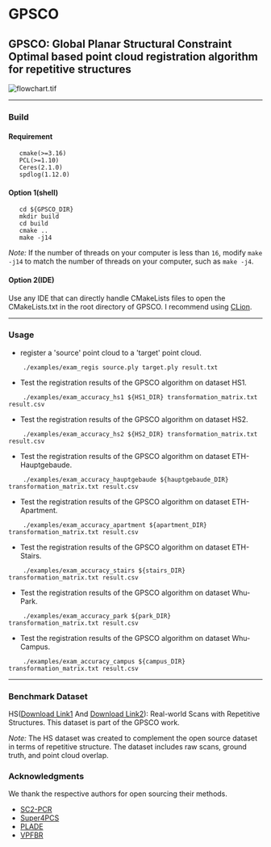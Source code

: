 # GPSCO

## GPSCO: Global Planar Structural Constraint Optimal based point cloud registration algorithm for repetitive structures

![flowchart.tif](flowchart.tif)

---

### Build

#### Requirement

 ```
    cmake(>=3.16)
    PCL(>=1.10)
    Ceres(2.1.0)
    spdlog(1.12.0)
 ```

#### Option 1(shell)

 ```
    cd ${GPSCO_DIR}
    mkdir build
    cd build
    cmake ..
    make -j14
 ```
*Note:* If the number of threads on your computer is less than `16`, 
modify `make -j14` to match the number of threads on your computer, such as `make -j4`.

#### Option 2(IDE)

Use any IDE that can directly handle CMakeLists files to open the CMakeLists.txt in the root directory of GPSCO. I recommend using [CLion](https://www.jetbrains.com/clion/).

---

### Usage

* register a 'source' point cloud to a 'target' point cloud.

```
    ./examples/exam_regis source.ply target.ply result.txt
```

* Test the registration results of the GPSCO algorithm on dataset HS1.

```
    ./examples/exam_accuracy_hs1 ${HS1_DIR} transformation_matrix.txt result.csv
```

* Test the registration results of the GPSCO algorithm on dataset HS2.

```
    ./examples/exam_accuracy_hs2 ${HS2_DIR} transformation_matrix.txt result.csv
```

* Test the registration results of the GPSCO algorithm on dataset ETH-Hauptgebaude.

```
    ./examples/exam_accuracy_hauptgebaude ${hauptgebaude_DIR} transformation_matrix.txt result.csv
```

* Test the registration results of the GPSCO algorithm on dataset ETH-Apartment.

```
    ./examples/exam_accuracy_apartment ${apartment_DIR} transformation_matrix.txt result.csv
```

* Test the registration results of the GPSCO algorithm on dataset ETH-Stairs.

```
    ./examples/exam_accuracy_stairs ${stairs_DIR} transformation_matrix.txt result.csv
```

* Test the registration results of the GPSCO algorithm on dataset Whu-Park.

```
    ./examples/exam_accuracy_park ${park_DIR} transformation_matrix.txt result.csv
```

* Test the registration results of the GPSCO algorithm on dataset Whu-Campus.

```
    ./examples/exam_accuracy_campus ${campus_DIR} transformation_matrix.txt result.csv
```

---

### Benchmark Dataset

HS([Download Link1](https://drive.google.com/drive/folders/1OFHm4iSt0wIle2MeTROb93jYmVoc37mR?usp=sharing) And [Download Link2](https://pan.baidu.com/s/14ZvvR6qfYkQkbzvjEzspjg?pwd=lwcl)): Real-world Scans with Repetitive Structures. This dataset is part of the GPSCO work.

*Note:* The HS dataset was created to complement the open source dataset in terms of repetitive structure. 
The dataset includes raw scans, ground truth, and point cloud overlap.

### Acknowledgments

We thank the respective authors for open sourcing their methods.

* [SC2-PCR](https://github.com/ZhiChen902/SC2-PCR)
* [Super4PCS](https://github.com/nmellado/Super4PCS)
* [PLADE](https://github.com/chsl/PLADE)
* [VPFBR](https://github.com/zhanjiawang/VPFBR-L)
